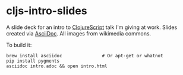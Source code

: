 cljs-intro-slides
=================

A slide deck for an intro to [ClojureScript](https://github.com/clojure/clojurescript/wiki‎)
talk I'm giving at work. Slides created via [AsciiDoc](http://www.methods.co.nz/asciidoc/index.html).
All images from wikimedia commons.

To build it:

    brew install asciidoc               # Or apt-get or whatnot
    pip install pygments
    asciidoc intro.adoc && open intro.html